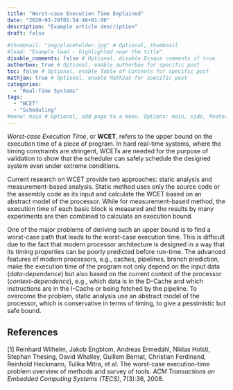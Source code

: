 ```yaml
---
title: "Worst-case Execution Time Explained"
date: "2020-03-29T01:54:46+01:00"
description: "Example article description"
draft: false

#thumbnail: "img/placeholder.jpg" # Optional, thumbnail
#lead: "Example lead - highlighted near the title"
disable_comments: false # Optional, disable Disqus comments if true
authorbox: true # Optional, enable authorbox for specific post
toc: false # Optional, enable Table of Contents for specific post
mathjax: true # Optional, enable MathJax for specific post
categories:
  - "Real-Time Systems"
tags:
  - "WCET"
  - "Scheduling"
#menu: main # Optional, add page to a menu. Options: main, side, footer
---
```



*Worst-case Execution Time*, or **WCET**, refers to the upper bound on the execution time of a piece of program. In hard real-time systems, where the timing constraints are stringent, WCETs are needed for the purpose of validation to show that the scheduler can safely schedule the designed system even under extreme conditions.

Current research on WCET provide two approaches: static analysis and measurement-based analysis. Static method uses only the source code or the assembly code as its input and calculate the WCET based on an abstract model of the processor. While for measurement-based method, the execution time of each basic block is measured and the results by many experiments are then combined to calculate an execution bound.

One of the major problems of deriving such an upper bound is to find a worst-case path that leads to the worst-case execution time. This is difficult due to the fact that modern processor architecture is designed in a way that its timing properties can be poorly predicted before run-time. The advanced features of modern processors, e.g., caches, pipelines, branch prediction, make the execution time of the program not only depend on the input data (*data-dependence*) but also based on the current context of the processor (*context-dependence*), e.g., which data is in the D-Cache and which instructions are in the I-Cache or being fetched by the pipeline. To overcome the problem, static analysis use an abstract model of the processor, which is conservative in terms of timing, to give a pessimistic but safe bound.


## References

[1] Reinhard Wilhelm, Jakob Engblom, Andreas Ermedahl, Niklas Holsti, Stephan Thesing, David Whalley, Guillem Bernat, Christian Ferdinand, Reinhold Heckmann, Tulika Mitra, et al. The worst-case execution-time problem overview of methods and survey of tools. *ACM Transactions on Embedded Computing Systems (TECS)*, 7(3):36, 2008.
